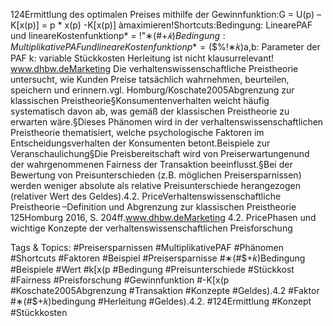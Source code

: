 124Ermittlung des optimalen Preises mithilfe der Gewinnfunktion:G = U(p) –K[x(p)] = p * x(p) -K[x(p)] àmaximieren!Shortcuts:Bedingung: LinearePAF und lineareKostenfunktionp* = !"∗(#$+𝑘)Bedingung: MultiplikativePAF und lineareKostenfunktionp* = ($$%!∗𝑘)a,b: Parameter der PAF k: variable Stückkosten
Herleitung ist nicht klausurrelevant! www.dhbw.deMarketing
Die verhaltenswissenschaftliche Preistheorie untersucht, wie Kunden Preise tatsächlich wahrnehmen, beurteilen, speichern und erinnern.vgl. Homburg/Koschate2005Abgrenzung zur klassischen Preistheorie§Konsumentenverhalten weicht häufig systematisch davon ab, was gemäß der klassischen Preistheorie zu erwarten wäre.§Dieses Phänomen wird in der verhaltenswissenschaftlichen Preistheorie thematisiert, welche psychologische Faktoren im Entscheidungsverhalten der Konsumenten betont.Beispiele zur Veranschaulichung§Die Preisbereitschaft wird von Preiserwartungenund der wahrgenommenen Fairness der Transaktion beeinflusst.§Bei der Bewertung von Preisunterschieden (z.B. möglichen Preisersparnissen) werden weniger absolute als relative Preisunterschiede herangezogen (relativer Wert des Geldes).4.2. PriceVerhaltenswissenschaftliche Preistheorie –Definition und Abgrenzung zur klassischen Preistheorie
125Homburg 2016, S. 204ff.www.dhbw.deMarketing
4.2. PricePhasen und wichtige Konzepte der verhaltenswissenschaftlichen Preisforschung

   Tags & Topics:
   #Preisersparnissen
   #MultiplikativePAF
   #Phänomen
   #Shortcuts
   #Faktoren
   #Beispiel
   #Preisersparnisse
   #∗(#$+𝑘)Bedingung
   #Beispiele
   #Wert
   #k[x(p
   #Bedingung
   #Preisunterschiede
   #Stückkost
   #Fairness
   #Preisforschung
   #Gewinnfunktion
   #-K[x(p
   #Koschate2005Abgrenzung
   #Transaktion
   #Konzepte
   #Geldes).4.2
   #Faktor
   #∗(#$+𝑘)bedingung
   #Herleitung
   #Geldes).4.2.
   #124Ermittlung
   #Konzept
   #Stückkosten
